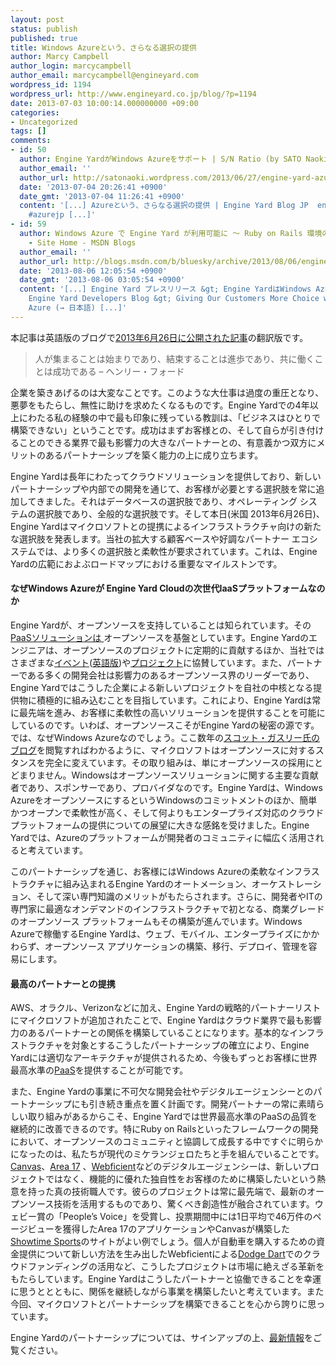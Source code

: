 ```yaml
---
layout: post
status: publish
published: true
title: Windows Azureという、さらなる選択の提供
author: Marcy Campbell
author_login: marcycampbell
author_email: marcycampbell@engineyard.com
wordpress_id: 1194
wordpress_url: http://www.engineyard.co.jp/blog/?p=1194
date: 2013-07-03 10:00:14.000000000 +09:00
categories:
- Uncategorized
tags: []
comments:
- id: 50
  author: Engine YardがWindows Azureをサポート | S/N Ratio (by SATO Naoki)
  author_email: ''
  author_url: http://satonaoki.wordpress.com/2013/06/27/engine-yard-azure/
  date: '2013-07-04 20:26:41 +0900'
  date_gmt: '2013-07-04 11:26:41 +0900'
  content: '[...] Azureという、さらなる選択の提供 | Engine Yard Blog JP  engineyard.co.jp/blog/2013/givi…
    #azurejp [...]'
- id: 59
  author: Windows Azure で Engine Yard が利用可能に ～ Ruby on Rails 環境の導入が容易に - 青い空の向こうへ
    - Site Home - MSDN Blogs
  author_email: ''
  author_url: http://blogs.msdn.com/b/bluesky/archive/2013/08/06/engine-yard-on-windows-azure-available-on-windows-azure-store.aspx
  date: '2013-08-06 12:05:54 +0900'
  date_gmt: '2013-08-06 03:05:54 +0900'
  content: '[...] Engine Yard プレスリリース &gt; Engine YardはWindows AzureのサポートによりマルチクラウドPaaSに進化
    Engine Yard Developers Blog &gt; Giving Our Customers More Choice with Windows
    Azure (→ 日本語) [...]'
---
```

<div class="note">
本記事は英語版のブログで<a href="https://blog.engineyard.com/2013/giving-our-customers-more-choice-with-windows-azure" target="_blank">2013年6月26日に公開された記事</a>の翻訳版です。
</div>
<blockquote>
<p dir="ltr">人が集まることは始まりであり、結束することは進歩であり、共に働くことは成功である – ヘンリー・フォード</p>
</blockquote>
<p dir="ltr">企業を築きあげるのは大変なことです。このような大仕事は過度の重圧となり、悪夢をもたらし、無性に助けを求めたくなるものです。Engine Yardでの4年以上にわたる私の経験の中で最も印象に残っている教訓は、「ビジネスはひとりで構築できない」ということです。成功はまずお客様との、そして自らが引き付けることのできる業界で最も影響力の大きなパートナーとの、有意義かつ双方にメリットのあるパートナーシップを築く能力の上に成り立ちます。</p>
<p dir="ltr">Engine Yardは長年にわたってクラウドソリューションを提供しており、新しいパートナーシップや内部での開発を通じて、お客様が必要とする選択肢を常に追加してきました。それはデータベースの選択肢であり、オペレーティング システムの選択肢であり、全般的な選択肢です。そして本日(米国 2013年6月26日)、Engine Yardはマイクロソフトとの提携によるインフラストラクチャ向けの新たな選択肢を発表します。当社の拡大する顧客ベースや好調なパートナー エコシステムでは、より多くの選択肢と柔軟性が要求されています。これは、Engine Yardの広範におよぶロードマップにおける重要なマイルストンです。</p>

<h4 dir="ltr">なぜWindows Azureが Engine Yard Cloudの次世代IaaSプラットフォームなのか</h4>
<p dir="ltr">Engine Yardが、オープンソースを支持していることは知られています。その<a href="https://www.engineyard.co.jp/engine-yard-platform">PaaSソリューションは </a>オープンソースを基盤としています。Engine Yardのエンジニアは、オープンソースのプロジェクトに定期的に貢献するほか、当社ではさまざまな<a href="https://www.engineyard.co.jp/community/events">イベント</a>(<a href="https://www.engineyard.com/community/events">英語版</a>)や<a href="https://www.engineyard.co.jp/community/open-source">プロジェクト</a>に協賛しています。また、パートナーである多くの開発会社は影響力のあるオープンソース界のリーダーであり、Engine Yardではこうした企業による新しいプロジェクトを自社の中核となる提供物に積極的に組み込むことを目指しています。これにより、Engine Yardは常に最先端を進み、お客様に柔軟性の高いソリューションを提供することを可能にしているのです。いわば、オープンソースこそがEngine Yardの秘密の源です。では、なぜWindows Azureなのでしょう。ここ数年の<a href="http://weblogs.asp.net/scottgu/">スコット・ガスリー氏のブログ</a>を閲覧すればわかるように、マイクロソフトはオープンソースに対するスタンスを完全に変えています。その取り組みは、単にオープンソースの採用にとどまりません。Windowsはオープンソースソリューションに関する主要な貢献者であり、スポンサーであり、プロバイダなのです。Engine Yardは、Windows AzureをオープンソースにするというWindowsのコミットメントのほか、簡単かつオープンで柔軟性が高く、そして何よりもエンタープライズ対応のクラウドプラットフォームの提供についての展望に大きな感銘を受けました。Engine Yardでは、Azureのプラットフォームが開発者のコミュニティに幅広く活用されると考えています。</p>
<p dir="ltr">このパートナーシップを通じ、お客様にはWindows Azureの柔軟なインフラストラクチャに組み込まれるEngine Yardのオートメーション、オーケストレーション、そして深い専門知識のメリットがもたらされます。さらに、開発者やITの専門家に最適なオンデマンドのインフラストラクチャで初となる、商業グレードのオープンソース プラットフォームもその構築が進んでいます。Windows Azureで稼働するEngine Yardは、ウェブ、モバイル、エンタープライズにかかわらず、オープンソース アプリケーションの構築、移行、デプロイ、管理を容易にします。</p>

<h4 dir="ltr">最高のパートナーとの提携</h4>
<p dir="ltr">AWS、オラクル、Verizonなどに加え、Engine Yardの戦略的パートナーリストにマイクロソフトが追加されたことで、Engine Yardはクラウド業界で最も影響力のあるパートナーとの関係を構築していることになります。基本的なインフラストラクチャを対象とするこうしたパートナーシップの確立により、Engine Yardには適切なアーキテクチャが提供されるため、今後もずっとお客様に世界最高水準の<a href="https://www.engineyard.co.jp/platform-as-a-service">PaaS</a>を提供することが可能です。</p>
<p dir="ltr">また、Engine Yardの事業に不可欠な開発会社やデジタルエージェンシーとのパートナーシップにも引き続き重点を置く計画です。開発パートナーの常に素晴らしい取り組みがあるからこそ、Engine Yardでは世界最高水準のPaaSの品質を継続的に改善できるのです。特にRuby on Railsといったフレームワークの開発において、オープンソースのコミュニティと協調して成長する中ですぐに明らかになったのは、私たちが現代のミケランジェロたちと手を組んでいることです。<a href="http://canvas.is/">Canvas</a>、<a href="http://www.area17.com/">Area 17</a> 、<a href="http://webficient.com">Webficient</a>などのデジタルエージェンシーは、新しいプロジェクトではなく、機能的に優れた独自性をお客様のために構築したいという熱意を持った真の技術職人です。彼らのプロジェクトは常に最先端で、最新のオープンソース技術を活用するものであり、驚くべき創造性が融合されています。ウェビー賞の「People’s Voice」を受賞し、投票期間中には1日平均で46万件のページビューを獲得したArea 17のアプリケーションやCanvasが構築した<a href="http://sports.sho.com/">Showtime Sports</a>のサイトがよい例でしょう。個人が自動車を購入するための資金提供について新しい方法を生み出したWebficientによる<a href="http://dodgedartregistry.com/">Dodge Dart</a>でのクラウドファンディングの活用など、こうしたプロジェクトは市場に絶えざる革新をもたらしています。Engine Yardはこうしたパートナーと協働できることを幸運に思うととともに、関係を継続しながら事業を構築したいと考えています。また今回、マイクロソフトとパートナーシップを構築できることを心から誇りに思っています。</p>
<p dir="ltr">Engine Yardのパートナーシップについては、サインアップの上、<a href="https://www.engineyard.co.jp/azure">最新情報</a>をご覧ください。</p>
